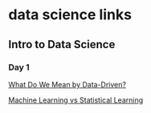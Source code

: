# data science links

## Intro to Data Science

### Day 1

[What Do We Mean by Data-Driven?](https://www.oreilly.com/library/view/creating-a-data-driven/9781491916902/ch01.html)

[Machine Learning vs Statistical Learning](https://blogs.perficient.com/2018/01/29/machine-learning-vs-statistical-learning/)
